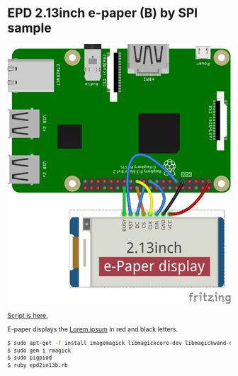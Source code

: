 # EPD 2.13inch e-paper (B) by SPI sample

![board_image](./e-paper.png)

[Script is here.](./epd2in13b.rb)

E-paper displays the [Lorem ipsum](https://www.lipsum.com/) in red and black letters.

```sh
$ sudo apt-get -f install imagemagick libmagickcore-dev libmagickwand-dev
$ sudo gem i rmagick
$ sudo pigpiod
$ ruby epd2in13b.rb
```
